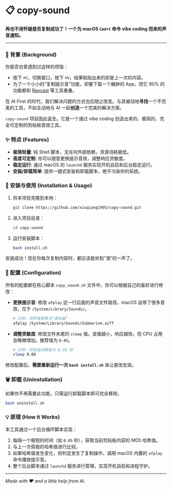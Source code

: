 # 📋 copy-sound

**再也不用怀疑是否复制成功了！一个为 macOS `Cmd+C` 命令 vibe coding 而来的声音通知。**

---

### 🌟 背景 (Background)

你是否也曾遇到过这样的烦恼：
- 按下 `⌘C`，切换窗口，按下 `⌘V`，结果粘贴出来的却是上一次的内容。
- 为了一个小小的“复制提示音”功能，却要下载一个臃肿的 App，而它 90% 的功能都和 [Raycast](https://www.raycast.com/) 等工具重叠。

在 AI First 的时代，我们解决问题的方式也应随之改变。与其被动地**寻找**一个不完美的工具，不如主动地与 AI 一起**创造**一个完美的解决方案。

`copy-sound` 项目因此诞生。它是一个通过 vibe coding 创造出来的、极简的、完全可定制的剪贴板音效工具。

### ✨ 特点 (Features)

- **极简轻量**: 纯 Shell 脚本，无任何外部依赖，资源消耗极低。
- **高度可定制**: 你可以随意更换提示音效，调整响应灵敏度。
- **稳定运行**: 通过 macOS 的 `launchd` 服务实现开机自启和后台稳定运行。
- **安装/卸载简单**: 提供一键式安装和卸载脚本，绝不污染你的系统。

### 🚀 安装与使用 (Installation & Usage)

1.  将本项目克隆到本地：
    ```bash
    git clone https://github.com/xiuqiang1995/copy-sound.git
    ```
2.  进入项目目录：
    ```bash
    cd copy-sound
    ```
3.  运行安装脚本：
    ```bash
    bash install.sh
    ```
安装成功！现在你每次复制内容时，都应该能听到“滴”的一声了。

### 🔧 配置 (Configuration)

所有的配置都在核心脚本 `copy_sound.sh` 文件中，你可以根据自己的喜好进行修改：

- **更换提示音**:
  修改 `afplay` 这一行后面的声音文件路径。macOS 自带了很多音效，位于 `/System/Library/Sounds/`。
  ```bash
  # 示例：将声音更换为“潜水艇”
  afplay /System/Library/Sounds/Submarine.aiff
  ```

- **调整灵敏度**:
  修改文件末尾的 `sleep` 值。该值越小，响应越快，但 CPU 占用会略微增加。推荐值为 `0.05`。
  ```bash
  # 示例：将检查间隔改为 0.08 秒
  sleep 0.08
  ```

修改配置后，**需要重新运行一次 `bash install.sh`** 来让更改生效。

### 🗑️ 卸载 (Uninstallation)

如果你不再需要此功能，只需运行卸载脚本即可完全移除。
```bash
bash uninstall.sh
```

### 💡 原理 (How it Works)

本工具通过一个后台循环脚本实现：
1.  每隔一个极短的时间（如 `0.05` 秒），获取当前剪贴板内容的 MD5 哈希值。
2.  与上一次获取的哈希值进行比较。
3.  如果哈希值发生变化，则判定发生了复制操作，调用 macOS 内置的 `afplay` 命令播放提示音。
4.  整个后台脚本通过 `launchd` 服务进行管理，实现开机自启和进程守护。

---

*Made with ❤️ and a little help from AI.*
